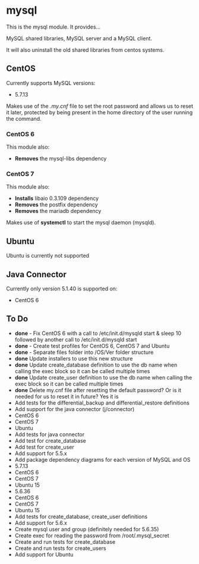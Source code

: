 # mysql

This is the mysql module. It provides...

MySQL shared libraries, MySQL server and a MySQL client.

It will also uninstall the old shared libraries from centos systems.

## CentOS
Currently supports MySQL versions:

* 5.7.13

Makes use of the *.my.cnf* file to set the root password and allows us to reset it later, protected by being present in the home directory of the user running the command.
### CentOS 6
This module also:

* **Removes** the mysql-libs dependency

### CentOS 7
This module also:  

* **Installs** libaio 0.3.109 dependency
* **Removes** the postfix dependency
* **Removes** the mariadb dependency

Makes use of **systemctl** to start the mysql daemon (mysqld).

## Ubuntu
Ubuntu is currently not supported

## Java Connector
Currently only version 5.1.40 is supported on:
* CentOS 6

## To Do
* **done** - Fix CentOS 6 with a call to /etc/init.d/mysqld start & sleep 10 followed by another call to /etc/init.d/mysqld start
* **done** - Create test profiles for CentOS 6, CentOS 7 and Ubuntu
* **done** - Separate files folder into /OS/Ver folder structure
* **done** Update installers to use this new structure
* **done** Update create_database definition to use the db name when calling the exec block so it can be called multiple times 
* **done** Update create_user definition to use the db name when calling the exec block so it can be called multiple times
* **done** Delete my.cnf file after resetting the default password? Or is it needed for us to reset it in future? Yes it is
* Add tests for the differential_backup and differential_restore definitions
* Add support for the java connector (j/connector)
 * CentOS 6
 * CentOS 7
 * Ubuntu
 * Add tests for java connector
* Add test for create_database
* Add test for create_user
* Add support for 5.5.x
* Add package dependency diagrams for each version of MySQL and OS
 * 5.7.13
  * CentOS 6
  * CentOS 7
  * Ubuntu 15
 * 5.6.36
  * CentOS 6
  * CentOS 7
  * Ubuntu 15
  * Add tests for create_database, create_user definitions
* Add support for 5.6.x
 * Create mysql user and group (definitely needed for 5.6.35)
 * Create exec for reading the password from /root/.mysql_secret 
 * Create and run tests for create_database
 * Create and run tests for create_users
* Add support for Ubuntu